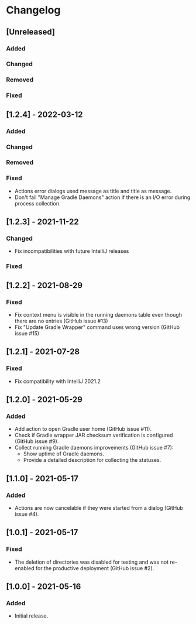 # Changelog

## [Unreleased]
### Added

### Changed

### Removed

### Fixed
## [1.2.4] - 2022-03-12
### Added

### Changed

### Removed

### Fixed

- Actions error dialogs used message as title and title as message.
- Don't fail "Manage Gradle Daemons" action if there is an I/O error during process collection.

## [1.2.3] - 2021-11-22

### Changed

- Fix incompatibilities with future IntelliJ releases

### Fixed
## [1.2.2] - 2021-08-29
### Fixed

- Fix context menu is visible in the running daemons table even though there are no entries (GitHub issue #13)
- Fix "Update Gradle Wrapper" command uses wrong version (GitHub issue #15)

## [1.2.1] - 2021-07-28
### Fixed
- Fix compatibility with IntelliJ 2021.2

## [1.2.0] - 2021-05-29
### Added
- Add action to open Gradle user home (GitHub issue #11). 
- Check if Gradle wrapper JAR checksum verification is configured (GitHub issue #9).
- Collect running Gradle daemons improvements (GitHub issue #7):
    - Show uptime of Gradle daemons.
    - Provide a detailed description for collecting the statuses.

## [1.1.0] - 2021-05-17
### Added
- Actions are now cancelable if they were started from a dialog (GitHub issue #4).

## [1.0.1] - 2021-05-17
### Fixed
- The deletion of directories was disabled for testing and was not re-enabled for the productive deployment (GitHub issue #2).

## [1.0.0] - 2021-05-16
### Added
- Initial release.